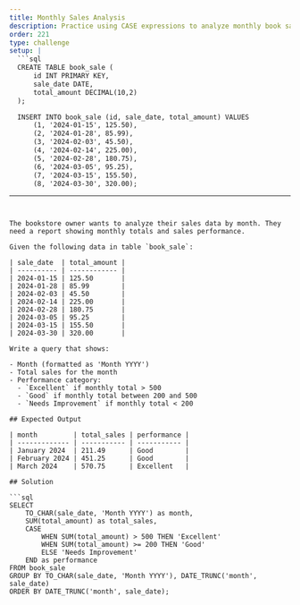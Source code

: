 ```yaml
---
title: Monthly Sales Analysis
description: Practice using CASE expressions to analyze monthly book sales
order: 221
type: challenge
setup: |
  ```sql
  CREATE TABLE book_sale (
      id INT PRIMARY KEY,
      sale_date DATE,
      total_amount DECIMAL(10,2)
  );

  INSERT INTO book_sale (id, sale_date, total_amount) VALUES
      (1, '2024-01-15', 125.50),
      (2, '2024-01-28', 85.99),
      (3, '2024-02-03', 45.50),
      (4, '2024-02-14', 225.00),
      (5, '2024-02-28', 180.75),
      (6, '2024-03-05', 95.25),
      (7, '2024-03-15', 155.50),
      (8, '2024-03-30', 320.00);
  ```
---
```


The bookstore owner wants to analyze their sales data by month. They need a report showing monthly totals and sales performance.

Given the following data in table `book_sale`:

| sale_date  | total_amount |
| ---------- | ------------ |
| 2024-01-15 | 125.50       |
| 2024-01-28 | 85.99        |
| 2024-02-03 | 45.50        |
| 2024-02-14 | 225.00       |
| 2024-02-28 | 180.75       |
| 2024-03-05 | 95.25        |
| 2024-03-15 | 155.50       |
| 2024-03-30 | 320.00       |

Write a query that shows:

- Month (formatted as 'Month YYYY')
- Total sales for the month
- Performance category:
  - `Excellent` if monthly total > 500
  - `Good` if monthly total between 200 and 500
  - `Needs Improvement` if monthly total < 200

## Expected Output

| month         | total_sales | performance |
| ------------- | ----------- | ----------- |
| January 2024  | 211.49      | Good        |
| February 2024 | 451.25      | Good        |
| March 2024    | 570.75      | Excellent   |

## Solution

```sql
SELECT
    TO_CHAR(sale_date, 'Month YYYY') as month,
    SUM(total_amount) as total_sales,
    CASE
        WHEN SUM(total_amount) > 500 THEN 'Excellent'
        WHEN SUM(total_amount) >= 200 THEN 'Good'
        ELSE 'Needs Improvement'
    END as performance
FROM book_sale
GROUP BY TO_CHAR(sale_date, 'Month YYYY'), DATE_TRUNC('month', sale_date)
ORDER BY DATE_TRUNC('month', sale_date);
```
